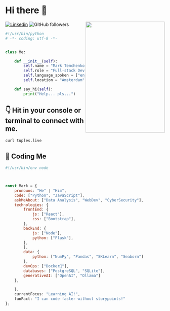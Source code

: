 # Hi there 👋
<img align='right' src="https://media.giphy.com/media/M9gbBd9nbDrOTu1Mqx/giphy.gif" width="250" height="350">

[![Linkedin](https://img.shields.io/badge/LinkedIn-blue?style=flat-square&logo=Linkedin&logoColor=white&link=https://www.linkedin.com/in/your-username/)](https://www.linkedin.com/in/mark-the-artichoke/)
![GitHub followers](https://img.shields.io/github/followers/Setka1324?label=Follow&style=social)


```python
#!/usr/bin/python
# -*- coding: utf-8 -*-


class Me:

    def __init__(self):
        self.name = "Mark Temchenko"
        self.role = "Full-stack Dev"
        self.language_spoken = ["en_US", "de_DE", "ru_RU"]
        self.location = "Amsterdam"

    def say_hi(self):
        print("Help... pls...")


```

## 👇 Hit in your console or terminal to connect with me.

```bash
curl tuples.live
```



## :space_invader: Coding Me

```js
#!/usr/bin/env node



const Mark = {
    pronouns: "He" | "Him",
    code: ["Python", "JavaScript"],
    askMeAbout: ["Data Analysis", "WebDev", "CyberSecurity"],
    technologies: {
        frontEnd: {
            js: ["React"],
            css: ["Bootstrap"],
        },
        backEnd: {
            js: ["Node"],
            python: ["Flask"],
        },
        },
        data: {
            python: ["NumPy", "Pandas", "SKLearn", "Seaborn"]
        },
        devOps: ["Docker🐳"],
        databases: ["PostgreSQL", "SQLite"],
        generativeAI: ["OpenAI", "Ollama"]
    },

    },
    currentFocus: "Learning AI!",
    funFact: "I can code faster without storypoints!"
};
```



